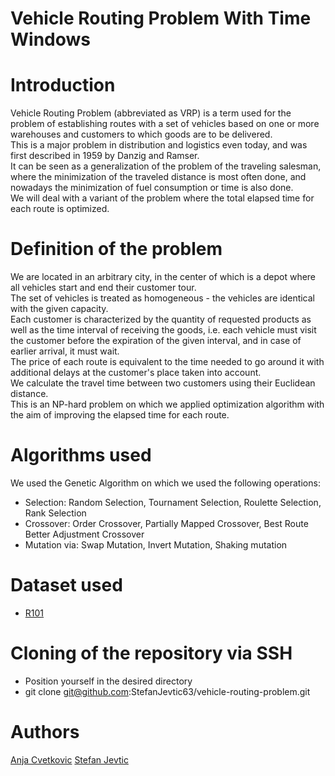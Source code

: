 # Vehicle Routing Problem With Time Windows

# Introduction

Vehicle Routing Problem (abbreviated as VRP) is a term used for the problem of establishing routes with a set of vehicles based on one or more warehouses and customers to which goods are to be delivered. <br>
This is a major problem in distribution and logistics even today, and was first described in 1959 by Danzig and Ramser. <br>
It can be seen as a generalization of the problem of the traveling salesman, where the minimization of the traveled distance is most often done, and nowadays the minimization of fuel consumption or time is also done. <br>
We will deal with a variant of the problem where the total elapsed time for each route is optimized. <br>

# Definition of the problem

We are located in an arbitrary city, in the center of which is a depot where all vehicles start and end their customer tour. <br>
The set of vehicles is treated as homogeneous - the vehicles are identical with the given capacity. <br>
Each customer is characterized by the quantity of requested products as well as the time interval of receiving the goods, i.e.
each vehicle must visit the customer before the expiration of the given interval, and in case of earlier arrival, it must wait. <br>
The price of each route is equivalent to the time needed to go around it with additional delays at the customer's place taken into account. <br>
We calculate the travel time between two customers using their Euclidean distance. <br>
This is an NP-hard problem on which we applied optimization algorithm with the aim of improving the elapsed time for each route.

# Algorithms used

We used the Genetic Algorithm on which we used the following operations: <br>
 - Selection: Random Selection, Tournament Selection, Roulette Selection, Rank Selection <br>
 - Crossover: Order Crossover, Partially Mapped Crossover, Best Route Better Adjustment Crossover <br>
 - Mutation via: Swap Mutation, Invert Mutation, Shaking mutation <br>

# Dataset used

- [R101](http://web.cba.neu.edu/~msolomon/r101.htm)

# Cloning of the repository via SSH

- Position yourself in the desired directory
- git clone git@github.com:StefanJevtic63/vehicle-routing-problem.git

# Authors

[Anja Cvetkovic](https://github.com/AnjaCvetkovic25/)
[Stefan Jevtic](https://github.com/StefanJevtic63)
